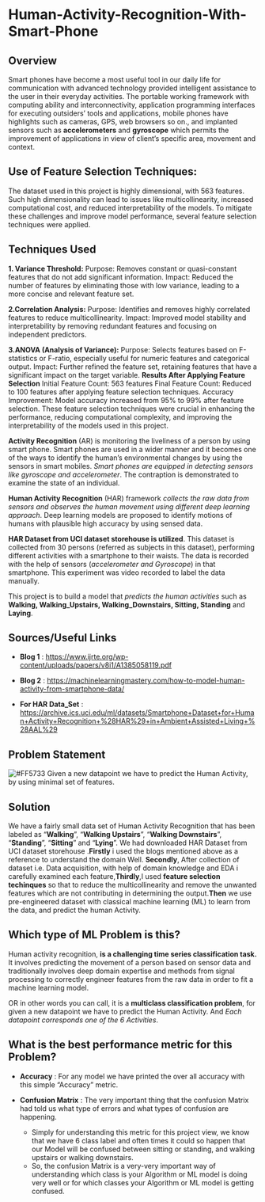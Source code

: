 # Human-Activity-Recognition-With-Smart-Phone
## Overview
Smart phones have become a most useful tool in our daily life for communication with advanced technology provided intelligent assistance to the user in their everyday activities. The portable working framework with computing ability and interconnectivity, application programming interfaces for executing outsiders’ tools and applications, mobile phones have highlights such as cameras, GPS, web browsers so on., and implanted sensors such as **accelerometers** and **gyroscope** which permits the improvement of applications in view of client’s specific area, movement and context.

## Use of Feature Selection Techniques: 
The dataset used in this project is highly dimensional, with 563 features. Such high dimensionality can lead to issues like multicollinearity, increased computational cost, and reduced interpretability of the models. To mitigate these challenges and improve model performance, several feature selection techniques were applied.

## Techniques Used
<b>1. Variance Threshold:</b>
Purpose: Removes constant or quasi-constant features that do not add significant information.
Impact: Reduced the number of features by eliminating those with low variance, leading to a more concise and relevant feature set.

<b>2.Correlation Analysis:</b>
Purpose: Identifies and removes highly correlated features to reduce multicollinearity.
Impact: Improved model stability and interpretability by removing redundant features and focusing on independent predictors.

<b>3.ANOVA (Analysis of Variance):</b>
Purpose: Selects features based on F-statistics or F-ratio, especially useful for numeric features and categorical output.
Impact: Further refined the feature set, retaining features that have a significant impact on the target variable.
<b>Results After Applying Feature Selection</b>
Initial Feature Count: 563 features
Final Feature Count: Reduced to 100 features after applying feature selection techniques.
Accuracy Improvement: Model accuracy increased from 95% to 99% after feature selection.
These feature selection techniques were crucial in enhancing the performance, reducing computational complexity, and improving the interpretability of the models used in this project.

__Activity Recognition__ (AR) is monitoring the liveliness of a person by using smart phone. Smart phones are used in a wider manner and it becomes one of the ways to identify the human’s environmental changes by using the sensors in smart mobiles. *Smart phones are equipped in detecting sensors like gyroscope and accelerometer*. The contraption is demonstrated to examine the state of an individual. 

__Human Activity Recognition__ (HAR) framework *collects the raw data from sensors and observes the human movement using different deep learning approach*. Deep learning models are proposed to identify motions of humans with plausible high accuracy by using sensed data. 

__HAR Dataset from UCI dataset storehouse is utilized__. This dataset is collected from 30 persons (referred as subjects in this dataset), performing different activities with a smartphone to their waists. The data is recorded with the help of sensors (*accelerometer and Gyroscope*) in that smartphone. This experiment was video recorded to label the data manually.<p>

This project is to build a model that *predicts the human activities* such as __Walking, Walking_Upstairs, Walking_Downstairs, Sitting, Standing__ and __Laying__.

## Sources/Useful Links
- __Blog 1__ : https://www.ijrte.org/wp-content/uploads/papers/v8i1/A1385058119.pdf

- __Blog 2__ : https://machinelearningmastery.com/how-to-model-human-activity-from-smartphone-data/

- __For HAR Data_Set__ : https://archive.ics.uci.edu/ml/datasets/Smartphone+Dataset+for+Human+Activity+Recognition+%28HAR%29+in+Ambient+Assisted+Living+%28AAL%29

## Problem Statement
![#FF5733](https://via.placeholder.com/7x24/FF5733/000000?text=+) Given a new datapoint we have to predict the Human Activity, by using minimal set of features.

## Solution
We have a fairly small data set of Human Activity Recognition that has been labeled as “**Walking**”, “**Walking Upstairs**”, “**Walking Downstairs**”, “**Standing**”, “**Sitting**” and “**Lying**”.  We had downloaded HAR Dataset from UCI dataset storehouse .**Firstly** i used the blogs mentioned above as a reference to understand the domain Well. **Secondly**, After collection of dataset i.e. Data acquisition, with help of domain knowledge and EDA i carefully examined each feature,**Thirdly**,I used **feature selection techinques** so that to reduce the multicollinearity and remove the unwanted features which are not contributing in determining the output.**Then** we use pre-engineered dataset with classical machine learning (ML) to learn from the data, and predict the human Activity.


## Which type of ML Problem is this?
Human activity recognition, **is a challenging time series classification task.**
It involves predicting the movement of a person based on sensor data and traditionally involves deep domain expertise and methods from signal processing to correctly engineer features from the raw data in order to fit a machine learning model.

OR in other words you can call, it is a **multiclass classification problem**, for given a new datapoint we have to predict the Human Activity. And *Each datapoint corresponds one of the 6 Activities*.

## What is the best performance metric for this Problem?
- **Accuracy** : For any model we have printed the over all accuracy with this simple   “Accuracy” metric.

- **Confusion Matrix** : The very important thing that the confusion Matrix had told us what type of errors and what types of confusion are happening. 
    * Simply for understanding this metric for this project view, we know that we have 6 class label and often times it could so happen that our Model will be confused between sitting or standing, and walking upstairs or walking downstairs. 
    * So, the confusion Matrix is a very-very important way of understanding which class is your Algorithm or ML model is doing very well or for which classes your Algorithm or ML model is getting confused. 
